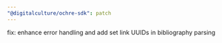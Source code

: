```yaml
---
"@digitalculture/ochre-sdk": patch
---
```


fix: enhance error handling and add set link UUIDs in bibliography parsing
